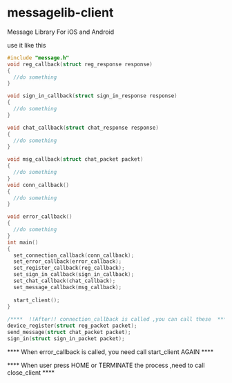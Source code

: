 messagelib-client
=================

Message Library For iOS and Android

use it like this

```C
#include "message.h"
void reg_callback(struct reg_response response)
{
  //do something
}

void sign_in_callback(struct sign_in_response response)
{
  //do something
}

void chat_callback(struct chat_response response)
{
  //do something
}

void msg_callback(struct chat_packet packet)
{
  //do something
}
void conn_callback()
{
  //do something
}

void error_callback()
{
  //do something
}
int main()
{
  set_connection_callback(conn_callback);
  set_error_callback(error_callback);
  set_register_callback(reg_callback);
  set_sign_in_callback(sign_in_callback);
  set_chat_callback(chat_callback);
  set_message_callback(msg_callback);
 
  start_client();
}
 
/****  !!After!! connection_callback is called ,you can call these  ****/
device_register(struct reg_packet packet);
send_message(struct chat_packet packet);
sign_in(struct sign_in_packet packet);
```
**** When error_callback is called, you need call start_client AGAIN ****

**** When user press HOME or TERMINATE the process ,need to call close_client ****

